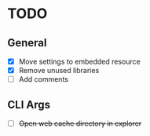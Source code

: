 # TODO

## General

- [x] Move settings to embedded resource
- [x] Remove unused libraries
- [ ] Add comments

## CLI Args

- [ ] ~~Open web cache directory in explorer~~